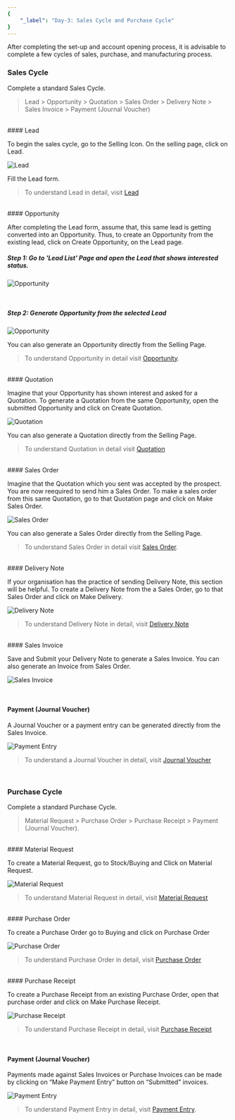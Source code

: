 ```yaml
---
{
	"_label": "Day-3: Sales Cycle and Purchase Cycle"
}
---
```

After completing the set-up and account opening process, it is advisable  to complete a few cycles of sales, purchase, and manufacturing process.


### Sales Cycle

Complete a standard Sales Cycle.
> Lead > Opportunity > Quotation > Sales Order > Delivery Note > Sales Invoice > Payment (Journal Voucher)

<br>
#### Lead

To begin the sales cycle, go to the Selling Icon. On the selling page, click on Lead. 

![Lead](img/thirddaysetup-lead.png)

Fill the Lead form.

> To understand Lead in detail, visit [Lead](docs.user.selling.lead.html)

<br>
#### Opportunity

After completing the Lead form, assume that, this same lead is getting converted into an Opportunity. Thus, to create an Opportunity from the existing lead, click on Create Opportunity, on the Lead page.

##### Step 1: Go to 'Lead List' Page and open the Lead that shows interested status.

![Opportunity](img/thirddaysetup-opportunity-1.png)

<br>

##### Step 2: Generate Opportunity from the selected Lead

![Opportunity](img/thirddaysetup-opportunity.png)

You can also generate an Opportunity directly from the Selling Page.

> To understand Opportunity in detail visit [Opportunity](docs.user.selling.opportunity.html).

<br>
#### Quotation

Imagine that your Opportunity has shown interest and asked for a Quotation. To generate a Quotation from the same Opportunity, open the submitted Opportunity and click on Create Quotation.

![Quotation](img/thirddaysetup-quotation.png)

You can also generate a Quotation directly from the Selling Page.

> To understand Quotation in detail visit [Quotation](docs.user.selling.quotation.html)

<br>
#### Sales Order

Imagine that the Quotation which you sent was accepted by the prospect. You are now  reequired to send him a Sales Order. To make a sales order from this same Quotation, go to that Quotation page and click on Make Sales Order.

![Sales Order](img/thirddaysetup-sales-order.png)

You can also generate a Sales Order directly from the Selling Page.

> To understand Sales Order in detail visit [Sales Order](docs.user.selling.sales_order.html).

<br>
#### Delivery Note

If your organisation has the practice of sending Delivery Note, this section will be helpful. To create a Delivery Note from the a Sales Order, go to that Sales Order and click on Make Delivery.


![Delivery Note](img/thirddaysetup-delivery-note.png)

> To understand Delivery Note in detail, visit [Delivery Note](docs.user.stock.delivery_note.html)

<br>
#### Sales Invoice

Save and Submit your Delivery Note to generate a Sales Invoice. You can also generate an Invoice from Sales Order.

![Sales Invoice](img/thirddaysetup-sales-invoice.png)

<br>

#### Payment (Journal Voucher)


A Journal Voucher or a payment entry can be generated directly from the Sales Invoice.

![Payment Entry](img/thirddaysetup-payment-entry.png)

> To understand a Journal Voucher in detail, visit [Journal Voucher](docs.user.accounts.journal_voucher.html)

<br>

### Purchase Cycle

Complete a standard Purchase Cycle.
> Material Request > Purchase Order > Purchase Receipt > Payment (Journal Voucher).

<br>
#### Material Request

To create a Material Request, go to Stock/Buying and Click on Material Request.

![Material Request](img/thirddaysetup-material-request.png)

> To understand Material Request in detail, visit [Material Request](docs.user.buying.material_request.html)

<br>
#### Purchase Order

To create a Purchase Order go to Buying and click on Purchase Order

![Purchase Order](img/thirddaysetup-purchase-order.png)

> To understand Purchase Order in detail, visit [Purchase Order](docs.user.buying.purchase_order.html)

<br>
#### Purchase Receipt

To create a Purchase Receipt from an existing Purchase Order, open that purchase order and click on Make Purchase Receipt.

![Purchase Receipt](img/thirddaysetup-purchase-receipt.png)
<br>

>To understand Purchase Receipt in detail, visit [Purchase Receipt](docs.user.stock.purchase_receipt.html)

<br>

#### Payment (Journal Voucher)

Payments made against Sales Invoices or Purchase Invoices can be made by clicking on “Make Payment Entry” button on “Submitted” invoices.


![Payment Entry](img/thirddaysetup-payment-entry.png)
<br>

> To understand Payment Entry in detail, visit [Payment Entry](docs.user.accounts.payments.html).